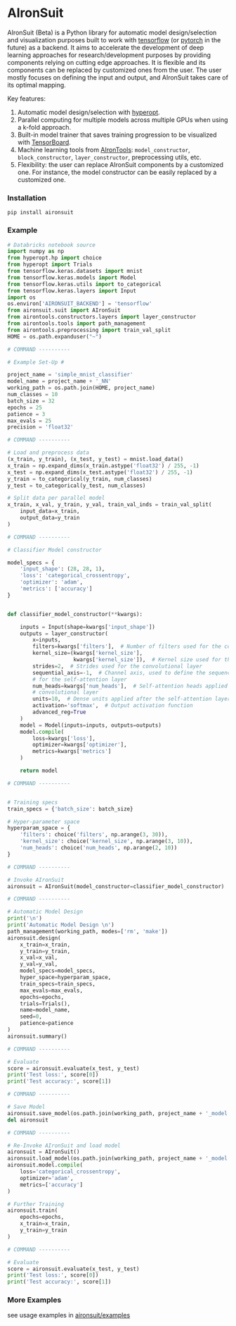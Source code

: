# AIronSuit

AIronSuit (Beta) is a Python library for automatic model design/selection and visualization purposes built to work with 
[tensorflow](https://github.com/tensorflow/tensorflow) (or [pytorch](https://github.com/pytorch/pytorch) in the future) 
as a backend. It aims to accelerate
the development of deep learning approaches for research/development purposes by providing components relying on cutting 
edge approaches. It is flexible and its components can be 
replaced by customized ones from the user. The user mostly focuses on defining the input and output, 
and AIronSuit takes care of its optimal mapping. 

Key features:

1. Automatic model design/selection with [hyperopt](https://github.com/hyperopt/hyperopt). 
2. Parallel computing for multiple models across multiple GPUs when using a k-fold approach.
3. Built-in model trainer that saves training progression to be visualized with 
   [TensorBoard](https://github.com/tensorflow/tensorboard).
4. Machine learning tools from [AIronTools](https://github.com/AtrejuArtax/airontools): `model_constructor`, `block_constructor`, 
   `layer_constructor`, preprocessing utils, etc.
5. Flexibility: the user can replace AIronSuit components by a customized one. For instance,
    the model constructor can be easily replaced by a customized one.
   
### Installation

`pip install aironsuit`

### Example

``` python
# Databricks notebook source
import numpy as np
from hyperopt.hp import choice
from hyperopt import Trials
from tensorflow.keras.datasets import mnist
from tensorflow.keras.models import Model
from tensorflow.keras.utils import to_categorical
from tensorflow.keras.layers import Input
import os
os.environ['AIRONSUIT_BACKEND'] = 'tensorflow'
from aironsuit.suit import AIronSuit
from airontools.constructors.layers import layer_constructor
from airontools.tools import path_management
from airontools.preprocessing import train_val_split
HOME = os.path.expanduser("~")

# COMMAND ----------

# Example Set-Up #

project_name = 'simple_mnist_classifier'
model_name = project_name + '_NN'
working_path = os.path.join(HOME, project_name)
num_classes = 10
batch_size = 32
epochs = 25
patience = 3
max_evals = 25
precision = 'float32'

# COMMAND ----------

# Load and preprocess data
(x_train, y_train), (x_test, y_test) = mnist.load_data()
x_train = np.expand_dims(x_train.astype('float32') / 255, -1)
x_test = np.expand_dims(x_test.astype('float32') / 255, -1)
y_train = to_categorical(y_train, num_classes)
y_test = to_categorical(y_test, num_classes)

# Split data per parallel model
x_train, x_val, y_train, y_val, train_val_inds = train_val_split(
    input_data=x_train,
    output_data=y_train
)

# COMMAND ----------

# Classifier Model constructor

model_specs = {
    'input_shape': (28, 28, 1),
    'loss': 'categorical_crossentropy',
    'optimizer': 'adam',
    'metrics': ['accuracy']
}


def classifier_model_constructor(**kwargs):

    inputs = Input(shape=kwargs['input_shape'])
    outputs = layer_constructor(
        x=inputs,
        filters=kwargs['filters'],  # Number of filters used for the convolutional layer
        kernel_size=(kwargs['kernel_size'],
                     kwargs['kernel_size']),  # Kernel size used for the convolutional layer
        strides=2,  # Strides used for the convolutional layer
        sequential_axis=-1,  # Channel axis, used to define the sequence 
        # for the self-attention layer
        num_heads=kwargs['num_heads'],  # Self-attention heads applied after the 
        # convolutional layer
        units=10,  # Dense units applied after the self-attention layer
        activation='softmax',  # Output activation function
        advanced_reg=True
    )
    model = Model(inputs=inputs, outputs=outputs)
    model.compile(
        loss=kwargs['loss'],
        optimizer=kwargs['optimizer'],
        metrics=kwargs['metrics']
    )

    return model

# COMMAND ----------


# Training specs
train_specs = {'batch_size': batch_size}

# Hyper-parameter space
hyperparam_space = {
    'filters': choice('filters', np.arange(3, 30)),
    'kernel_size': choice('kernel_size', np.arange(3, 10)),
    'num_heads': choice('num_heads', np.arange(2, 10))
}

# COMMAND ----------

# Invoke AIronSuit
aironsuit = AIronSuit(model_constructor=classifier_model_constructor)

# COMMAND ----------

# Automatic Model Design
print('\n')
print('Automatic Model Design \n')
path_management(working_path, modes=['rm', 'make'])
aironsuit.design(
    x_train=x_train,
    y_train=y_train,
    x_val=x_val,
    y_val=y_val,
    model_specs=model_specs,
    hyper_space=hyperparam_space,
    train_specs=train_specs,
    max_evals=max_evals,
    epochs=epochs,
    trials=Trials(),
    name=model_name,
    seed=0,
    patience=patience
)
aironsuit.summary()

# COMMAND ----------

# Evaluate
score = aironsuit.evaluate(x_test, y_test)
print('Test loss:', score[0])
print('Test accuracy:', score[1])

# COMMAND ----------

# Save Model
aironsuit.save_model(os.path.join(working_path, project_name + '_model'))
del aironsuit

# COMMAND ----------

# Re-Invoke AIronSuit and load model
aironsuit = AIronSuit()
aironsuit.load_model(os.path.join(working_path, project_name + '_model'))
aironsuit.model.compile(
    loss='categorical_crossentropy',
    optimizer='adam',
    metrics=['accuracy']
)

# Further Training
aironsuit.train(
    epochs=epochs,
    x_train=x_train,
    y_train=y_train
)

# COMMAND ----------

# Evaluate
score = aironsuit.evaluate(x_test, y_test)
print('Test loss:', score[0])
print('Test accuracy:', score[1])

```

### More Examples

see usage examples in [aironsuit/examples](https://github.com/AtrejuArtax/aironsuit/tree/master/examples)